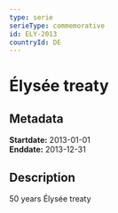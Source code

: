 ```yaml
---
type: serie
serieType: commemorative
id: ELY-2013
countryId: DE
---
```


# Élysée treaty

## Metadata

**Startdate:** 2013-01-01\
**Enddate:** 2013-12-31

## Description

50 years Élysée treaty

